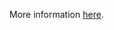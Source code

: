 More information [here](https://docs.prismacloud.io/en/enterprise-edition/policy-reference/aws-policies/aws-serverless-policies/bc-aws-serverless-5).
